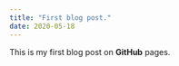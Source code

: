 ```yaml
---
title: "First blog post."
date: 2020-05-18
---
```


This is my first blog post on **GitHub** pages.
